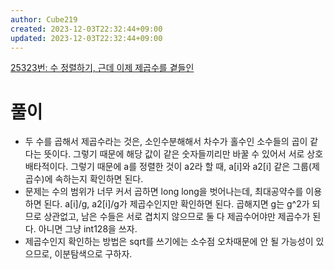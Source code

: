 ```yaml
---
author: Cube219
created: 2023-12-03T22:32:44+09:00
updated: 2023-12-03T22:32:44+09:00
---
```


[25323번: 수 정렬하기, 근데 이제 제곱수를 곁들인](https://www.acmicpc.net/problem/25323)

# 풀이

* 두 수를 곱해서 제곱수라는 것은, 소인수분해해서 차수가 홀수인 소수들의 곱이 같다는 뜻이다. 그렇기 때문에 해당 값이 같은 숫자들끼리만 바꿀 수 있어서 서로 상호 배타적이다. 그렇기 때문에 a를 정렬한 것이 a2라 할 때, a[i]와 a2[i] 같은 그룹(제곱수)에 속하는지 확인하면 된다.
* 문제는 수의 범위가 너무 커서 곱하면 long long을 벗어나는데, 최대공약수를 이용하면 된다. a[i]/g, a2[i]/g가 제곱수인지만 확인하면 된다. 곱해지면 g는 g^2가 되므로 상관없고, 남은 수들은 서로 겹치지 않으므로 둘 다 제곱수어야만 제곱수가 된다. 아니면 그냥 int128을 쓰자.
* 제곱수인지 확인하는 방법은 sqrt를 쓰기에는 소수점 오차때문에 안 될 가능성이 있으므로, 이분탐색으로 구하자.
